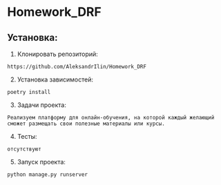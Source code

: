 # Homework_DRF
## Установка:
1. Клонировать репозиторий:

```
https://github.com/AleksandrIlin/Homework_DRF
```

2. Установка зависимостей:

```
poetry install
```

3. Задачи проекта:

```
Реализуем платформу для онлайн-обучения, на которой каждый желающий сможет размещать свои полезные материалы или курсы.
```

4. Тесты:

```
отсутствуют
```

5. Запуск проекта: 

```
python manage.py runserver
```
